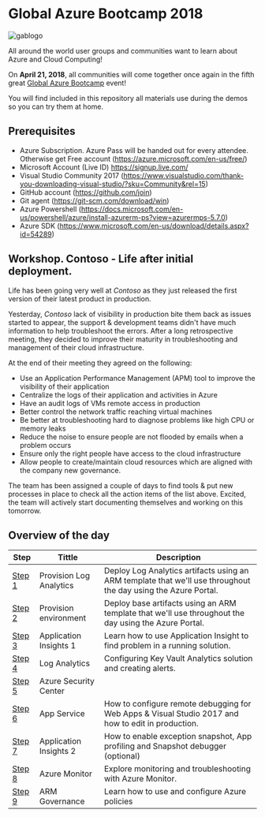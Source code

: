 # Global Azure Bootcamp 2018

![gablogo][gablogo]

All around the world user groups and communities want to learn about Azure and Cloud Computing!

On **April 21, 2018**, all communities will come together once again in the fifth great [Global Azure Bootcamp](https://global.azurebootcamp.net/) event!

You will find included in this repository all materials use during the demos so you can try them at home.

## Prerequisites

* Azure Subscription. Azure Pass will be handed out for every attendee. Otherwise get Free account (https://azure.microsoft.com/en-us/free/)
* Microsoft Account (Live ID) https://signup.live.com/
* Visual Studio Community 2017 (https://www.visualstudio.com/thank-you-downloading-visual-studio/?sku=Community&rel=15)
* GitHub account (https://github.com/join)
* Git agent (https://git-scm.com/download/win)
* Azure Powershell (https://docs.microsoft.com/en-us/powershell/azure/install-azurerm-ps?view=azurermps-5.7.0)
* Azure SDK (https://www.microsoft.com/en-us/download/details.aspx?id=54289)


## Workshop. Contoso - Life after initial deployment.
Life has been going very well at *Contoso* as they just released the first version of their latest product in production.

Yesterday, *Contoso* lack of visibility in production bite them back as issues started to appear, the support & development teams didn't have much information to help troubleshoot the errors. After a long retrospective meeting, they decided to improve their maturity in troubleshooting and management of their cloud infrastructure.

At the end of their meeting they agreed on the following:

* Use an Application Performance Management (APM) tool to improve the visibility of their application
* Centralize the logs of their application and activities in Azure
* Have an audit logs of VMs remote access in production
* Better control the network traffic reaching virtual machines
* Be better at troubleshooting hard to diagnose problems like high CPU or memory leaks
* Reduce the noise to ensure people are not flooded by emails when a problem occurs
* Ensure only the right people have access to the cloud infrastructure
* Allow people to create/maintain cloud resources which are aligned with the company new governance.

The team has been assigned a couple of days to find tools & put new processes in place to check all the action items of the list above. Excited, the team will actively start documenting themselves and working on this tomorrow.

## Overview of the day

Step | Tittle | Description
-----|--------|------------
[Step 1](./Step1/README.md) | Provision Log Analytics | Deploy Log Analytics artifacts using an ARM template that we'll use throughout the day using the Azure Portal.
[Step 2](./Step2/README.md) | Provision environment | Deploy base artifacts using an ARM template that we'll use throughout the day using the Azure Portal.
[Step 3](./Step3/README.md) | Application Insights 1 | Learn how to use Application Insight to find problem in a running solution.
[Step 4](./Step4/README.md) | Log Analytics | Configuring Key Vault Analytics solution and creating alerts.
[Step 5](./Step5/README.md) | Azure Security Center |
[Step 6](./Step6/README.md) | App Service | How to configure remote debugging for Web Apps & Visual Studio 2017 and how to edit in production.
[Step 7](./step7/readme.md) | Application Insights 2 | How to enable exception snapshot, App profiling and Snapshot debugger (optional)
[Step 8](./Step8/README.md) | Azure Monitor | Explore monitoring and troubleshooting with Azure Monitor.
[Step 9](./Step9/README.md) | ARM Governance | Learn how to use and configure Azure policies


[gablogo]: ./media/logo-2018-500x444.png "Global Azure Bootcamp logo"
